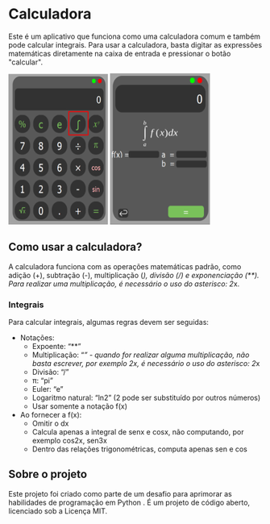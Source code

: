 # Calculadora

Este é um aplicativo que funciona como uma calculadora comum e também pode calcular integrais. Para usar a calculadora, basta digitar as expressões matemáticas diretamente na caixa de entrada e pressionar o botão "calcular".



 <img src="./calculadora/qrc/calculadora.png" alt="Exemplo de imagem" width="400" height="300">


## Como usar a calculadora?

A calculadora funciona com as operações matemáticas padrão, como adição (+), subtração (-), multiplicação (*), divisão (/) e exponenciação (**). Para realizar uma multiplicação, é necessário o uso do asterisco: 2*x.

### Integrais

Para calcular integrais, algumas regras devem ser seguidas:

- Notações:
  - Expoente: “**”
  - Multiplicação: “*” - quando for realizar alguma multiplicação, não basta escrever, por exemplo 2x, é necessário o uso do asterisco: 2*x
  - Divisão: “/”
  - π: “pi”
  - Euler: “e”
  - Logaritmo natural: “ln2” (2 pode ser substituído por outros números)
  - Usar somente a notação f(x)
- Ao fornecer a f(x):
  - Omitir o dx
  - Calcula apenas a integral de senx e cosx, não computando, por exemplo cos2x, sen3x
  - Dentro das relações trigonométricas, computa apenas sen e cos


## Sobre o projeto

Este projeto foi criado como parte de um desafio para aprimorar as habilidades de programação em Python . É um projeto de código aberto, licenciado sob a Licença MIT.

